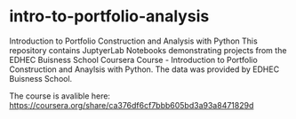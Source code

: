 # intro-to-portfolio-analysis
Introduction to Portfolio Construction and Analysis with Python
This repository contains JuptyerLab Notebooks demonstrating projects from the EDHEC Buisness School Coursera Course - Introduction to Portfolio Construction and Anaylsis with Python. The data was provided by EDHEC Buisness School. 

The course is avalible here: https://coursera.org/share/ca376df6cf7bbb605bd3a93a8471829d
